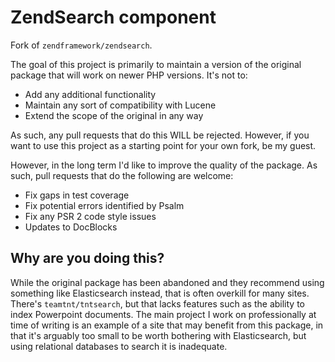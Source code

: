 # ZendSearch component

Fork of `zendframework/zendsearch`.

The goal of this project is primarily to maintain a version of the original package that will work on newer PHP versions. It's not to:

* Add any additional functionality
* Maintain any sort of compatibility with Lucene
* Extend the scope of the original in any way

As such, any pull requests that do this WILL be rejected. However, if you want to use this project as a starting point for your own fork, be my guest.

However, in the long term I'd like to improve the quality of the package. As such, pull requests that do the following are welcome:

* Fix gaps in test coverage
* Fix potential errors identified by Psalm
* Fix any PSR 2 code style issues
* Updates to DocBlocks

## Why are you doing this?

While the original package has been abandoned and they recommend using something like Elasticsearch instead, that is often overkill for many sites. There's `teamtnt/tntsearch`, but that lacks features such as the ability to index Powerpoint documents. The main project I work on professionally at time of writing is an example of a site that may benefit from this package, in that it's arguably too small to be worth bothering with Elasticsearch, but using relational databases to search it is inadequate.
